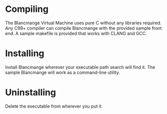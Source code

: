# Compiling

The Blancmange Virtual Machine uses pure C without any libraries required.
Any C99+ compiler can compile Blancmange with the provided sample front end.
A sample makefile is provided that works with CLANG and GCC.

# Installing

Install Blancmange wherever your executable path search will find it.
The sample Blancmange will work as a command-line utility.

# Uninstalling

Delete the executable from wherever you put it.
